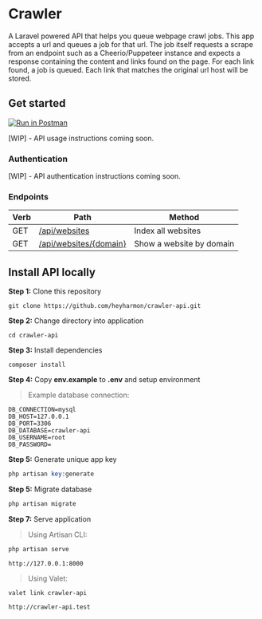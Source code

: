 # Crawler

A Laravel powered API that helps you queue webpage crawl jobs. This app accepts a url and queues a job for that url. The job itself requests a scrape from an endpoint such as a Cheerio/Puppeteer instance and expects a response containing the content and links found on the page. For each link found, a job is queued. Each link that matches the original url host will be stored. 


## Get started

[![Run in Postman](https://run.pstmn.io/button.svg)](https://app.getpostman.com/run-collection/1241377-f6b7d178-8fc8-4064-b4b8-29161cd8b17a?action=collection%2Ffork&collection-url=entityId%3D1241377-f6b7d178-8fc8-4064-b4b8-29161cd8b17a%26entityType%3Dcollection%26workspaceId%3Da8e39e6f-193c-49f5-8474-38b7e2bfe224)

[WIP] - API usage instructions coming soon.

### Authentication

[WIP] - API authentication instructions coming soon.

### Endpoints

| Verb | Path | Method |
|--|--|--|
| GET | [/api/websites]() | Index all websites |
| GET | [/api/websites/{domain}]() | Show a website by domain |


## Install API locally

**Step 1:** Clone this repository

```
git clone https://github.com/heyharmon/crawler-api.git
```

**Step 2:** Change directory into application

```
cd crawler-api
```

**Step 3:** Install dependencies

```
composer install
```

**Step 4:** Copy **env.example** to **.env** and setup environment
> Example database connection:
```
DB_CONNECTION=mysql
DB_HOST=127.0.0.1
DB_PORT=3306
DB_DATABASE=crawler-api
DB_USERNAME=root
DB_PASSWORD=
```

**Step 5:** Generate unique app key

```php
php artisan key:generate
```

**Step 5:** Migrate database

```php
php artisan migrate
```

**Step 7:** Serve application

> Using Artisan CLI:
```php
php artisan serve
```
`http://127.0.0.1:8000`

> Using Valet:
```
valet link crawler-api
```
`http://crawler-api.test`
